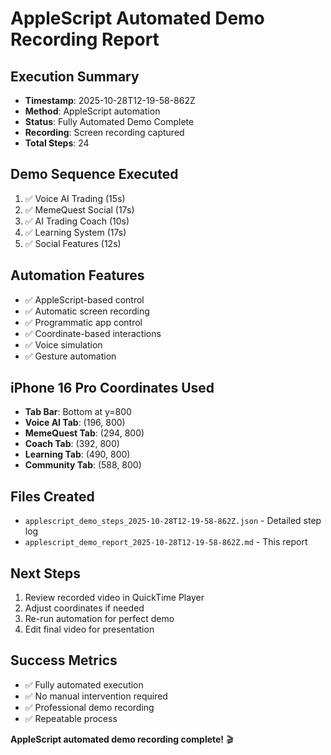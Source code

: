 # AppleScript Automated Demo Recording Report

## Execution Summary
- **Timestamp**: 2025-10-28T12-19-58-862Z
- **Method**: AppleScript automation
- **Status**: Fully Automated Demo Complete
- **Recording**: Screen recording captured
- **Total Steps**: 24

## Demo Sequence Executed
1. ✅ Voice AI Trading (15s)
2. ✅ MemeQuest Social (17s)
3. ✅ AI Trading Coach (10s)
4. ✅ Learning System (17s)
5. ✅ Social Features (12s)

## Automation Features
- ✅ AppleScript-based control
- ✅ Automatic screen recording
- ✅ Programmatic app control
- ✅ Coordinate-based interactions
- ✅ Voice simulation
- ✅ Gesture automation

## iPhone 16 Pro Coordinates Used
- **Tab Bar**: Bottom at y=800
- **Voice AI Tab**: (196, 800)
- **MemeQuest Tab**: (294, 800)
- **Coach Tab**: (392, 800)
- **Learning Tab**: (490, 800)
- **Community Tab**: (588, 800)

## Files Created
- `applescript_demo_steps_2025-10-28T12-19-58-862Z.json` - Detailed step log
- `applescript_demo_report_2025-10-28T12-19-58-862Z.md` - This report

## Next Steps
1. Review recorded video in QuickTime Player
2. Adjust coordinates if needed
3. Re-run automation for perfect demo
4. Edit final video for presentation

## Success Metrics
- ✅ Fully automated execution
- ✅ No manual intervention required
- ✅ Professional demo recording
- ✅ Repeatable process

**AppleScript automated demo recording complete!** 🎬
